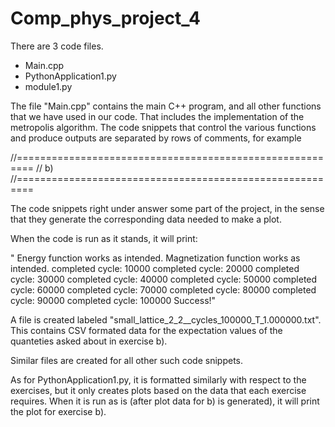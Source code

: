# Comp_phys_project_4

There are 3 code files.

- Main.cpp
- PythonApplication1.py
- module1.py

The file "Main.cpp" contains the main C++ program,
and all other functions that we have used in our code.
That includes the implementation of the metropolis algorithm.
The code snippets that control the various functions and produce
outputs are separated by rows of comments, for example

//=========================================================
// b)
//=========================================================

The code snippets right under answer some part of the project,
in the sense that they generate the corresponding data needed to make
a plot.

When the code is run as it stands, it will print:

"
Energy function works as intended.
Magnetization function works as intended.
completed cycle: 10000
completed cycle: 20000
completed cycle: 30000
completed cycle: 40000
completed cycle: 50000
completed cycle: 60000
completed cycle: 70000
completed cycle: 80000
completed cycle: 90000
completed cycle: 100000
Success!"

A file is created labeled "small_lattice_2_2__cycles_100000_T_1.000000.txt".
This contains CSV formated data for the expectation values of the quanteties
asked about in exercise b).


Similar files are created for all other such code snippets.





As for PythonApplication1.py, it is formatted similarly with respect to the exercises,
but it only creates plots based on the data that each exercise requires.
When it is run as is (after plot data for b) is generated), it will print the plot for exercise b).
